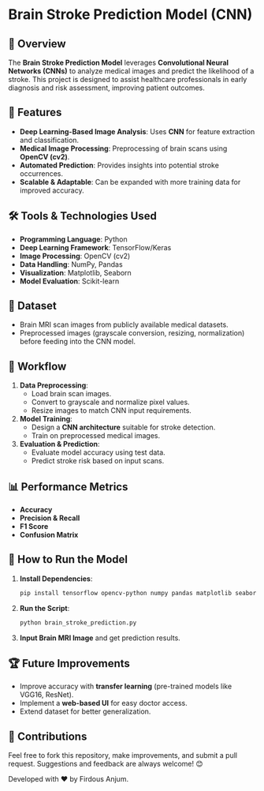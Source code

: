 # Brain Stroke Prediction Model (CNN)

## 📌 Overview
The **Brain Stroke Prediction Model** leverages **Convolutional Neural Networks (CNNs)** to analyze medical images and predict the likelihood of a stroke. This project is designed to assist healthcare professionals in early diagnosis and risk assessment, improving patient outcomes.

## 🚀 Features
- **Deep Learning-Based Image Analysis**: Uses **CNN** for feature extraction and classification.
- **Medical Image Processing**: Preprocessing of brain scans using **OpenCV (cv2)**.
- **Automated Prediction**: Provides insights into potential stroke occurrences.
- **Scalable & Adaptable**: Can be expanded with more training data for improved accuracy.

## 🛠️ Tools & Technologies Used
- **Programming Language**: Python
- **Deep Learning Framework**: TensorFlow/Keras
- **Image Processing**: OpenCV (cv2)
- **Data Handling**: NumPy, Pandas
- **Visualization**: Matplotlib, Seaborn
- **Model Evaluation**: Scikit-learn

## 📂 Dataset
- Brain MRI scan images from publicly available medical datasets.
- Preprocessed images (grayscale conversion, resizing, normalization) before feeding into the CNN model.

## 🔄 Workflow
1. **Data Preprocessing**:
   - Load brain scan images.
   - Convert to grayscale and normalize pixel values.
   - Resize images to match CNN input requirements.
2. **Model Training**:
   - Design a **CNN architecture** suitable for stroke detection.
   - Train on preprocessed medical images.
3. **Evaluation & Prediction**:
   - Evaluate model accuracy using test data.
   - Predict stroke risk based on input scans.

## 📊 Performance Metrics
- **Accuracy**
- **Precision & Recall**
- **F1 Score**
- **Confusion Matrix**

## 📌 How to Run the Model
1. **Install Dependencies**:
   ```bash
   pip install tensorflow opencv-python numpy pandas matplotlib seaborn scikit-learn
   ```
2. **Run the Script**:
   ```bash
   python brain_stroke_prediction.py
   ```
3. **Input Brain MRI Image** and get prediction results.

## 🏆 Future Improvements
- Improve accuracy with **transfer learning** (pre-trained models like VGG16, ResNet).
- Implement a **web-based UI** for easy doctor access.
- Extend dataset for better generalization.

## 🤝 Contributions
Feel free to fork this repository, make improvements, and submit a pull request. Suggestions and feedback are always welcome! 😊

Developed with ❤️ by Firdous Anjum.

